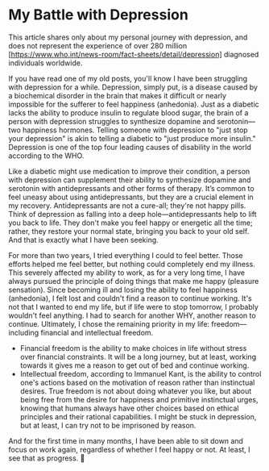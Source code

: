 # My Battle with Depression
This article shares only about my personal journey with depression, and does not represent the experience of over 280 million [https://www.who.int/news-room/fact-sheets/detail/depression] diagnosed individuals worldwide. 

If you have read one of my old posts, you'll know I have been struggling with depression for a while. Depression, simply put, is a disease caused by a biochemical disorder in the brain that makes it difficult or nearly impossible for the sufferer to feel happiness (anhedonia). Just as a diabetic lacks the ability to produce insulin to regulate blood sugar, the brain of a person with depression struggles to synthesize dopamine and serotonin—two happiness hormones. Telling someone with depression to "just stop your depression" is akin to telling a diabetic to "just produce more insulin." Depression is one of the top four leading causes of disability in the world according to the WHO.

Like a diabetic might use medication to improve their condition, a person with depression can supplement their ability to synthesize dopamine and serotonin with antidepressants and other forms of therapy. It’s common to feel uneasy about using antidepressants, but they are a crucial element in my recovery. Antidepressants are not a cure-all; they're not happy pills. Think of depression as falling into a deep hole—antidepressants help to lift you back to life. They don't make you feel happy or energetic all the time; rather, they restore your normal state, bringing you back to your old self. And that is exactly what I have been seeking.

For more than two years, I tried everything I could to feel better. Those efforts helped me feel better, but nothing could completely end my illness. This severely affected my ability to work, as for a very long time, I have always pursued the principle of doing things that make me happy (pleasure sensation). Since becoming ill and losing the ability to feel happiness (anhedonia), I felt lost and couldn't find a reason to continue working. It's not that I wanted to end my life, but if life were to stop tomorrow, I probably wouldn't feel anything.
I had to search for another WHY, another reason to continue. Ultimately, I chose the remaining priority in my life: freedom—including financial and intellectual freedom.

* Financial freedom is the ability to make choices in life without stress over financial constraints. It will be a long journey, but at least, working towards it gives me a reason to get out of bed and continue working.
* Intellectual freedom, according to Immanuel Kant, is the ability to control one's actions based on the motivation of reason rather than instinctual desires. True freedom is not about doing whatever you like, but about being free from the desire for happiness and primitive instinctual urges, knowing that humans always have other choices based on ethical principles and their rational capabilities. I might be stuck in depression, but at least, I can try not to be imprisoned by reason.

And for the first time in many months, I have been able to sit down and focus on work again, regardless of whether I feel happy or not. At least, I see that as progress. 🙂
